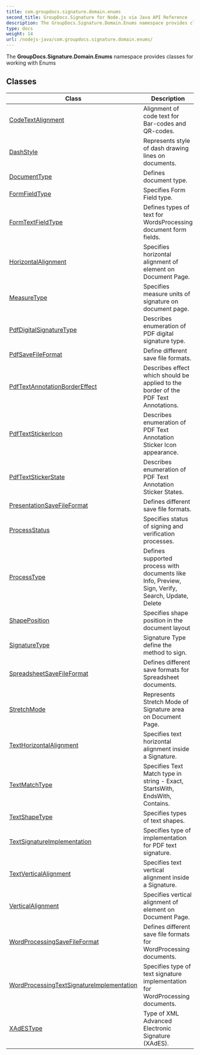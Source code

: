 ```yaml
---
title: com.groupdocs.signature.domain.enums
second_title: GroupDocs.Signature for Node.js via Java API Reference
description: The GroupDocs.Signature.Domain.Enums namespace provides classes for working with Enums
type: docs
weight: 14
url: /nodejs-java/com.groupdocs.signature.domain.enums/
---
```


The **GroupDocs.Signature.Domain.Enums** namespace provides classes for working with Enums


## Classes

| Class | Description |
| --- | --- |
| [CodeTextAlignment](../com.groupdocs.signature.domain.enums/codetextalignment) | Alignment of code text for Bar-codes and QR-codes. |
| [DashStyle](../com.groupdocs.signature.domain.enums/dashstyle) | Represents style of dash drawing lines on documents. |
| [DocumentType](../com.groupdocs.signature.domain.enums/documenttype) | Defines document type. |
| [FormFieldType](../com.groupdocs.signature.domain.enums/formfieldtype) | Specifies Form Field type. |
| [FormTextFieldType](../com.groupdocs.signature.domain.enums/formtextfieldtype) | Defines types of text for WordsProcessing document form fields. |
| [HorizontalAlignment](../com.groupdocs.signature.domain.enums/horizontalalignment) | Specifies horizontal alignment of element on Document Page. |
| [MeasureType](../com.groupdocs.signature.domain.enums/measuretype) | Specifies measure units of signature on document page. |
| [PdfDigitalSignatureType](../com.groupdocs.signature.domain.enums/pdfdigitalsignaturetype) | Describes enumeration of PDF digital signature type. |
| [PdfSaveFileFormat](../com.groupdocs.signature.domain.enums/pdfsavefileformat) | Define different save file formats. |
| [PdfTextAnnotationBorderEffect](../com.groupdocs.signature.domain.enums/pdftextannotationbordereffect) | Describes effect which should be applied to the border of the PDF Text Annotations. |
| [PdfTextStickerIcon](../com.groupdocs.signature.domain.enums/pdftextstickericon) | Describes enumeration of PDF Text Annotation Sticker Icon appearance. |
| [PdfTextStickerState](../com.groupdocs.signature.domain.enums/pdftextstickerstate) | Describes enumeration of PDF Text Annotation Sticker States. |
| [PresentationSaveFileFormat](../com.groupdocs.signature.domain.enums/presentationsavefileformat) | Defines different save file formats. |
| [ProcessStatus](../com.groupdocs.signature.domain.enums/processstatus) | Specifies status of signing and verification processes. |
| [ProcessType](../com.groupdocs.signature.domain.enums/processtype) | Defines supported process with documents like Info, Preview, Sign, Verify, Search, Update, Delete |
| [ShapePosition](../com.groupdocs.signature.domain.enums/shapeposition) | Specifies shape position in the document layout |
| [SignatureType](../com.groupdocs.signature.domain.enums/signaturetype) | Signature Type define the method to sign. |
| [SpreadsheetSaveFileFormat](../com.groupdocs.signature.domain.enums/spreadsheetsavefileformat) | Defines different save formats for Spreadsheet documents. |
| [StretchMode](../com.groupdocs.signature.domain.enums/stretchmode) | Represents Stretch Mode of Signature area on Document Page. |
| [TextHorizontalAlignment](../com.groupdocs.signature.domain.enums/texthorizontalalignment) | Specifies text horizontal alignment inside a Signature. |
| [TextMatchType](../com.groupdocs.signature.domain.enums/textmatchtype) | Specifies Text Match type in string - Exact, StartsWith, EndsWith, Contains. |
| [TextShapeType](../com.groupdocs.signature.domain.enums/textshapetype) | Specifies types of text shapes. |
| [TextSignatureImplementation](../com.groupdocs.signature.domain.enums/textsignatureimplementation) | Specifies type of implementation for PDF text signature. |
| [TextVerticalAlignment](../com.groupdocs.signature.domain.enums/textverticalalignment) | Specifies text vertical alignment inside a Signature. |
| [VerticalAlignment](../com.groupdocs.signature.domain.enums/verticalalignment) | Specifies vertical alignment of element on Document Page. |
| [WordProcessingSaveFileFormat](../com.groupdocs.signature.domain.enums/wordprocessingsavefileformat) | Defines different save file formats for WordProcessing documents. |
| [WordProcessingTextSignatureImplementation](../com.groupdocs.signature.domain.enums/wordprocessingtextsignatureimplementation) | Specifies type of text signature implementation for WordProcessing documents. |
| [XAdESType](../com.groupdocs.signature.domain.enums/xadestype) | Type of XML Advanced Electronic Signature (XAdES). |
